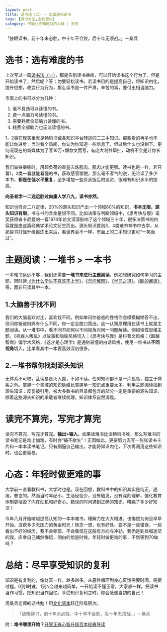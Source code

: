 ```yaml
---
layout: post
title: 读书法（二）－ 走出轻松读书
tags: [读书方法,去到源头] 
category: 不能让你知道我的大脑 | 思考
---
```

「放眼读书，前十年未必胜，中十年不会败，后十年无须战。」－桑兵

# 选书：选有难度的书
上次写过一篇[读书法（一）](http://www.huyuning.com/%E8%AF%BB%E4%B9%A6/2017/09/18/%E8%AF%BB%E4%B9%A6%E6%B3%95-%E4%B8%80-%E8%B5%B0%E5%87%BA%E8%AF%BB%E4%B9%A6%E7%98%AB%E7%97%AA/)，那是告别读书瘫痪，可以开始读书这个行为了。但是开始读书了，然后呢？答：勿要轻松读书。若读书目的是提高自己，将知识内化，提升思想，改变行为行为，那么读书是一件严肃，辛苦的事，要付出相当脑力。

市面上的书可以分为几种：
1. 毫不费劲可以读懂的书。
2. 费一点脑力可读懂的书。
3. 需要耗费全部脑力读懂的书。
4. 耗费全部脑力也无法读懂的书。

1，2类在现实里就是畅销书或各知识平台转述的二三手知识。那些看的再多也不能让你进步，当时看个热闹，你认为你知道一些信息了，但过后什么也没剩下。更何况现在的新媒体为了写10万+爆款文而写，有庞大利益牵扯，动机不会是让你长知识。

我们举铁锻练时，用超负荷的重量去炼肌肉，肌肉才能更强。读书也是一样，若只看1，2类一看就能看懂的书，获取感官愉悦，那么毫不客气的说，无论读了多少本书，**都是在低水平重复**，至多增加一些茶余饭后的谈资，很难有知识水平的提高。

**向圣者学一二远远胜过向庸人学八九，读书亦然。**

知识也符合二八定律，20%的源头知识产出一个领域80%的知识，**书本无限，源头知识有限**。书与书的含金量很不同。比如决策与判断领域中，《思考快与慢》诺奖获得者卡尼曼的一篇1974年论文深深影响了这个领域三十年，很多决策书的内容就是由这篇经典学术论文衍生而出。源头知识要到3，4类难书神书中去学，从那些书打怪升级锻炼出来后，看世界会不一样，市面上的二手知识更可“一笑而过”。

# 主题阅读：一堆书 > 一本书
一本难书远远不够，我们还需要**一堆书来进行主题阅读**。例如想研究如何学习的主题，同时读[《为什么学生不喜欢不上学》](https://book.douban.com/subject/4864832/)，[《怎样解题》](https://book.douban.com/subject/2124114/)，[《学习之道》](https://book.douban.com/subject/26895988/)，[《脑的阅读》](https://book.douban.com/subject/6510682/)等，而非只读其中一本。

## 1.大脑善于找不同
我们的大脑喜欢对比，喜欢找不同。例如单问你爸爸的性格你会模模糊糊答不出，但问你爸爸妈妈有什么不同，你一定会脱口而出。这一认知原理用在读书上就是主题阅读。从一堆书中，看不同书如何以不同视角对同一问题解读。例如理性思维主题，《机器人叛乱》以故事和隐喻风格切入；《思考快与慢》是科普文风格；《超越智商》偏学术风格，《这才是心理学》是通俗易懂的白话风格，使用一堆书从**不同视角**切入，比单看其中一本要高效深刻很多。

## 2.一堆书帮你找到源头知识
无体系不可取，乱读易走火入魔，不如不读。任何知识都不是一片孤岛，独立于体系之外。掌握一个领域的知识脉络比掌握单一知识点重要太多。利用主题阅读找到源头知识：反复被引用，被大多数书的目录都包含的部分一定是重要的源头知识。顺着这些源头知识的承载者继续梳理，知识体系自然涌现。

# 读完不算完，写完才算完
读完不算完，写完才算完。**输出>输入**。如果读难书比读畅销书难，那么写难书的读书笔记是难上加难，有时会“痛不欲生”！正因如此，更要努力去写一张张读书卡片和一本本读书笔记。只有倒逼自己输出，才能将知识内化，下次再调用这些知识时，也会更容易。

# 心态：年轻时做更难的事
大学前一直看教科书，大学时也是。现在回想，教科书中的知识其实是纯正，通用，普世的。然而当时年纪小，生活经验少，没有触发，没有深刻理解，僵化教育体制更摧毁了内在动机和好奇心。错误的时间遇到正确的知识，糟蹋了多少好知识！

今年八月开始啃起提高认知的一本本难书，理解力在大大增进。也悔恨为何没早早开始，浪费多少无压力的黄金时光！转念一想，也有好处，要不是一些错误，一些看似不好的经历，我不会顿悟，不会像现在这般有方向与冲劲，我仍是到处喊迷茫的我。庆幸自己幡然悔悟，明白的恰是时候，年轻时做更难的事，不然等到70做吗？

# 总结：尽早享受知识的复利

知识是有复利的，像财富一样，越多越多。从恶性循环到良心反馈需要时间，需要过程，0到1时难，1到N会越来越简单。一开始读不懂正常，大家都一样。把读书当作习惯，把知识当作回忆。享受知识复利之时，你会感谢当初的自己！

用桑兵老师的话共勉！用[文化资本](https://mp.weixin.qq.com/s?__biz=MzA3MzM0MjUyMQ==&mid=2652149947&idx=1&sn=e3056c8d2dfee447d0097e9df3d54102&chksm=84f0b3edb3873afb77c024ec6604e2426563601715c389600bafccef6c1f71cb148cdff3d807&scene=0&key=2c45ecf06f18becea4a94530becd1d7138d48e2f1a25b5b182f0debb51768ed97e5f948d08f9bfbb04aef27130bae09b4bad49cbfab06785a5fac86c65fd094ee4e420d3d5e1d97d281d735fbcaacbe3&ascene=0&uin=Mjc3OTAxMDcyMA%3D%3D&devicetype=iMac+MacBookPro11%2C4+OSX+OSX+10.11.6+build(15G1510)&version=12020810&nettype=WIFI&fontScale=100&pass_ticket=XB%2F7DGAkSvqzs238BWmmrojIqIghCXNS%2BYxyLmxgoHQbn2wZ4V7menTkkxYRf4vR)跃迁阶级层次。

>「放眼读书，前十年未必胜，中十年不会败，后十年无须战。」－桑兵


附：**难书哪里开始？**[开智正典心智升级百本经典导读](https://www.douban.com/doulist/41691053/)



